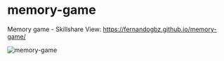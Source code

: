 # memory-game
Memory game - Skillshare
View: https://fernandogbz.github.io/memory-game/

![memory-game](https://user-images.githubusercontent.com/112293116/205853818-7c519d55-646f-4998-acc5-57a86a1bdc91.png)

